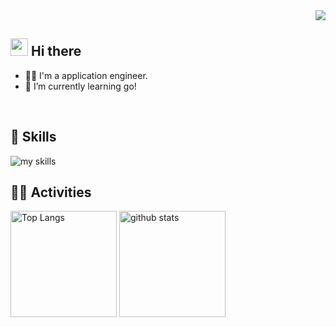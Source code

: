 
<div align="right">
  <img src="https://komarev.com/ghpvc/?username=kisoshun" />
</div>


## <img src="https://media.giphy.com/media/hvRJCLFzcasrR4ia7z/giphy.gif" width="28"> Hi there

- 🧑‍💻 I'm a application engineer.
- 🌱 I’m currently learning go!
<br>


<!-- ライトモート：theme=light, ダークモート：theme=dark -->
<!-- アイコンの選択肢一覧：https://arc.net/l/quote/zizyykfh -->
## 🌱 Skills
<img alt="my skills" src="https://skillicons.dev/icons?theme=dark&perline=7&i=html,css,js,ts,react,next,figma,python,fastapi,go,docker,terraform,aws,gcp" />
<br>


<!-- ライトモート：theme=light, ダークモート：theme=vue-dark  -->
## 🏃‍♀️ Activities
<div align="left"> 
  <img alt="Top Langs" height="170px" src="https://github-readme-stats.vercel.app/api?username=kisoshun&theme=vue-dark&layout=compact" />
  <img alt="github stats" height="170px" src="https://github-readme-stats.vercel.app/api/top-langs/?username=kisoshun&theme=vue-dark&layout=compact" />
</div>

